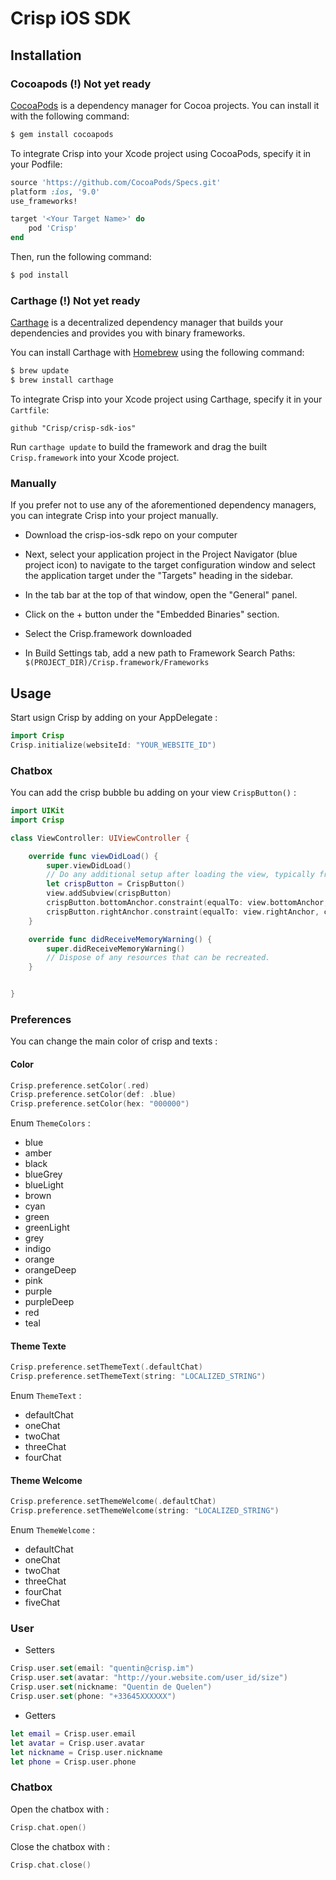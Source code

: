 # Crisp iOS SDK

## Installation


### Cocoapods (!) Not yet ready

[CocoaPods](http://cocoapods.org) is a dependency manager for Cocoa projects. You can install it with the following command:

```bash
$ gem install cocoapods
```

To integrate Crisp into your Xcode project using CocoaPods, specify it in your Podfile:

```ruby
source 'https://github.com/CocoaPods/Specs.git'
platform :ios, '9.0'
use_frameworks!

target '<Your Target Name>' do
    pod 'Crisp'
end
```

Then, run the following command:

```bash
$ pod install
```

### Carthage (!) Not yet ready

[Carthage](https://github.com/Carthage/Carthage) is a decentralized dependency manager that builds your dependencies and provides you with binary frameworks.

You can install Carthage with [Homebrew](http://brew.sh/) using the following command:

```bash
$ brew update
$ brew install carthage
```

To integrate Crisp into your Xcode project using Carthage, specify it in your `Cartfile`:

```ogdl
github "Crisp/crisp-sdk-ios"
```

Run `carthage update` to build the framework and drag the built `Crisp.framework` into your Xcode project.

### Manually

If you prefer not to use any of the aforementioned dependency managers, you can integrate Crisp into your project manually.

- Download the crisp-ios-sdk repo on your computer

- Next, select your application project in the Project Navigator (blue project icon) to navigate to the target configuration window and select the application target under the "Targets" heading in the sidebar.

- In the tab bar at the top of that window, open the "General" panel.
 	
- Click on the + button under the "Embedded Binaries" section.

- Select the Crisp.framework downloaded

- In Build Settings tab, add a new path to Framework Search Paths: `$(PROJECT_DIR)/Crisp.framework/Frameworks`


## Usage

Start usign Crisp by adding on your AppDelegate : 

```Swift
import Crisp
Crisp.initialize(websiteId: "YOUR_WEBSITE_ID")
```

### Chatbox

You can add the crisp bubble bu adding on your view `CrispButton()` :

```Swift
import UIKit
import Crisp

class ViewController: UIViewController {

    override func viewDidLoad() {
        super.viewDidLoad()
        // Do any additional setup after loading the view, typically from a nib.
        let crispButton = CrispButton()
        view.addSubview(crispButton)
        crispButton.bottomAnchor.constraint(equalTo: view.bottomAnchor, constant: -20).isActive = true
        crispButton.rightAnchor.constraint(equalTo: view.rightAnchor, constant: -20).isActive = true
    }

    override func didReceiveMemoryWarning() {
        super.didReceiveMemoryWarning()
        // Dispose of any resources that can be recreated.
    }


}

```

### Preferences

You can change the main color of crisp and texts :

#### Color 

```swift
Crisp.preference.setColor(.red)
Crisp.preference.setColor(def: .blue)
Crisp.preference.setColor(hex: "000000")
```

Enum `ThemeColors` :

- blue
- amber
- black
- blueGrey
- blueLight
- brown
- cyan
- green
- greenLight
- grey
- indigo
- orange
- orangeDeep
- pink
- purple
- purpleDeep
- red
- teal

#### Theme Texte

```Swift
Crisp.preference.setThemeText(.defaultChat)
Crisp.preference.setThemeText(string: "LOCALIZED_STRING")
```

Enum `ThemeText` :

- defaultChat
- oneChat
- twoChat
- threeChat
- fourChat

#### Theme Welcome 

```Swift
Crisp.preference.setThemeWelcome(.defaultChat)
Crisp.preference.setThemeWelcome(string: "LOCALIZED_STRING")
```

Enum `ThemeWelcome` :

- defaultChat
- oneChat
- twoChat
- threeChat
- fourChat
- fiveChat

### User

- Setters

``` Swift
Crisp.user.set(email: "quentin@crisp.im")
Crisp.user.set(avatar: "http://your.website.com/user_id/size")
Crisp.user.set(nickname: "Quentin de Quelen")
Crisp.user.set(phone: "+33645XXXXXX")
```

- Getters

```Swift
let email = Crisp.user.email
let avatar = Crisp.user.avatar
let nickname = Crisp.user.nickname
let phone = Crisp.user.phone
```

### Chatbox

Open the chatbox with :

```Swift
Crisp.chat.open()
```

Close the chatbox with :

```Swift
Crisp.chat.close()
```
